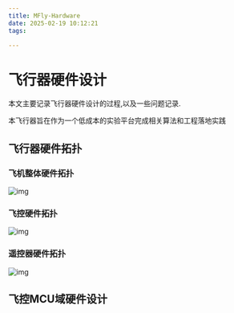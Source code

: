 ```yaml
---
title: MFly-Hardware
date: 2025-02-19 10:12:21
tags:

---
```


# 飞行器硬件设计

本文主要记录飞行器硬件设计的过程,以及一些问题记录.

本飞行器旨在作为一个低成本的实验平台完成相关算法和工程落地实践

## 飞行器硬件拓扑

### 飞机整体硬件拓扑

![img](https://tuchuang-e682.obs.cn-north-1.myhuaweicloud.com/%E9%A3%9E%E8%A1%8C%E5%99%A8%E7%BB%93%E6%9E%84%E5%9B%BE.drawio.png)

### 飞控硬件拓扑

![img](https://tuchuang-e682.obs.cn-north-1.myhuaweicloud.com/4-1%E9%A3%9E%E6%8E%A7%E7%BB%93%E6%9E%84%E5%9B%BE.drawio.png)

### 遥控器硬件拓扑

![img](https://tuchuang-e682.obs.cn-north-1.myhuaweicloud.com/%E9%81%A5%E6%8E%A7%E5%99%A8%E7%BB%93%E6%9E%84.drawio.png)

## 飞控MCU域硬件设计

